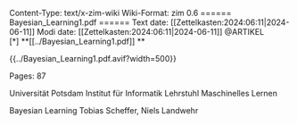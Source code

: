 Content-Type: text/x-zim-wiki
Wiki-Format: zim 0.6
====== Bayesian_Learning1.pdf ======
Text date: [[Zettelkasten:2024:06:11|2024-06-11]] Modi date: [[Zettelkasten:2024:06:11|2024-06-11]]
@ARTIKEL  
[*] **[[../Bayesian_Learning1.pdf]] **



{{../Bayesian_Learning1.pdf.avif?width=500}}

Pages:           87


Universität Potsdam
Institut für Informatik
Lehrstuhl Maschinelles Lernen

Bayesian Learning
Tobias Scheffer, Niels Landwehr

